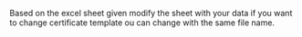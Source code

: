 Based on the excel sheet given modify the sheet with your data 
if you want to change certificate template
ou can change with the same file name.

